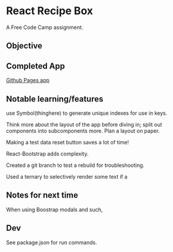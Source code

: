 # React Recipe Box

A Free Code Camp assignment.

## Objective

## Completed App

[Github Pages app](https://)

## Notable learning/features

use Symbol(thinghere) to generate unique indexes for use in keys.

Think more about the layout of the app before diving in; split out components into subcomponents more. Plan a layout on paper.

Making a test data reset button saves a lot of time!

React-Bootstrap adds complexity.

Created a git branch to test a rebuild for troubleshooting.

Used a ternary to selectively render some text if a 

## Notes for next time

When using Boostrap modals and such,

## Dev

See package.json for run commands.